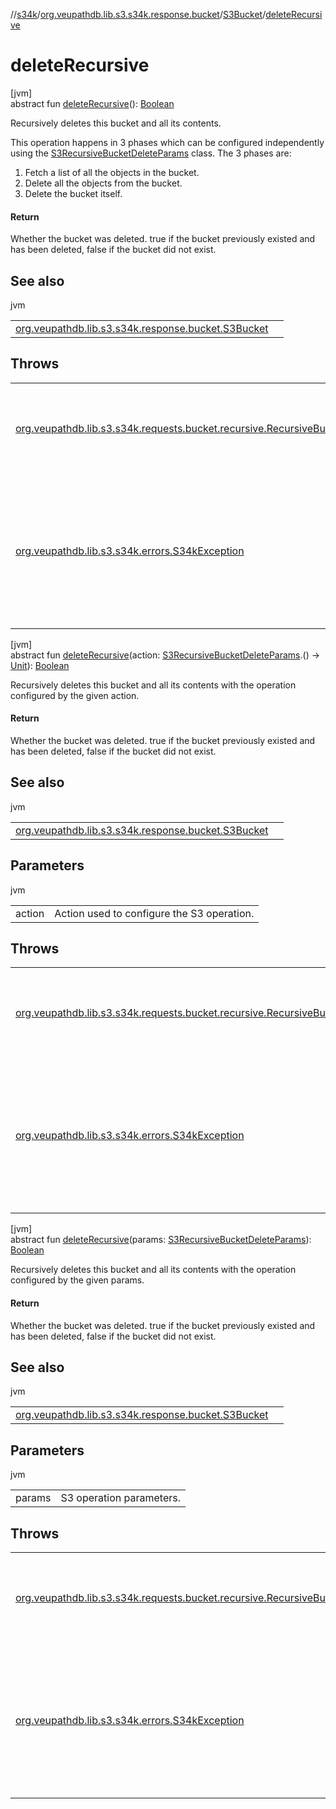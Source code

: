 //[s34k](../../../index.md)/[org.veupathdb.lib.s3.s34k.response.bucket](../index.md)/[S3Bucket](index.md)/[deleteRecursive](delete-recursive.md)

# deleteRecursive

[jvm]\
abstract fun [deleteRecursive](delete-recursive.md)(): [Boolean](https://kotlinlang.org/api/latest/jvm/stdlib/kotlin/-boolean/index.html)

Recursively deletes this bucket and all its contents.

This operation happens in 3 phases which can be configured independently using the [S3RecursiveBucketDeleteParams](../../org.veupathdb.lib.s3.s34k.requests.bucket.recursive/-s3-recursive-bucket-delete-params/index.md) class. The 3 phases are:

1. 
   Fetch a list of all the objects in the bucket.
2. 
   Delete all the objects from the bucket.
3. 
   Delete the bucket itself.

#### Return

Whether the bucket was deleted.  true if the bucket previously existed and has been deleted, false if the bucket did not exist.

## See also

jvm

| | |
|---|---|
| [org.veupathdb.lib.s3.s34k.response.bucket.S3Bucket](delete.md) |  |

## Throws

| | |
|---|---|
| [org.veupathdb.lib.s3.s34k.requests.bucket.recursive.RecursiveBucketDeleteError](../../org.veupathdb.lib.s3.s34k.requests.bucket.recursive/-recursive-bucket-delete-error/index.md) | If an error occurs while attempting to delete the bucket, or it's contained objects. |
| [org.veupathdb.lib.s3.s34k.errors.S34kException](../../org.veupathdb.lib.s3.s34k.errors/-s34k-exception/index.md) | If an implementation specific exception is thrown. The implementation specific exception will be set to the thrown exception's 'cause' value. |

[jvm]\
abstract fun [deleteRecursive](delete-recursive.md)(action: [S3RecursiveBucketDeleteParams](../../org.veupathdb.lib.s3.s34k.requests.bucket.recursive/-s3-recursive-bucket-delete-params/index.md).() -&gt; [Unit](https://kotlinlang.org/api/latest/jvm/stdlib/kotlin/-unit/index.html)): [Boolean](https://kotlinlang.org/api/latest/jvm/stdlib/kotlin/-boolean/index.html)

Recursively deletes this bucket and all its contents with the operation configured by the given action.

#### Return

Whether the bucket was deleted.  true if the bucket previously existed and has been deleted, false if the bucket did not exist.

## See also

jvm

| | |
|---|---|
| [org.veupathdb.lib.s3.s34k.response.bucket.S3Bucket](delete.md) |  |

## Parameters

jvm

| | |
|---|---|
| action | Action used to configure the S3 operation. |

## Throws

| | |
|---|---|
| [org.veupathdb.lib.s3.s34k.requests.bucket.recursive.RecursiveBucketDeleteError](../../org.veupathdb.lib.s3.s34k.requests.bucket.recursive/-recursive-bucket-delete-error/index.md) | If an error occurs while attempting to delete the bucket, or it's contained objects. |
| [org.veupathdb.lib.s3.s34k.errors.S34kException](../../org.veupathdb.lib.s3.s34k.errors/-s34k-exception/index.md) | If an implementation specific exception is thrown. The implementation specific exception will be set to the thrown exception's 'cause' value. |

[jvm]\
abstract fun [deleteRecursive](delete-recursive.md)(params: [S3RecursiveBucketDeleteParams](../../org.veupathdb.lib.s3.s34k.requests.bucket.recursive/-s3-recursive-bucket-delete-params/index.md)): [Boolean](https://kotlinlang.org/api/latest/jvm/stdlib/kotlin/-boolean/index.html)

Recursively deletes this bucket and all its contents with the operation configured by the given params.

#### Return

Whether the bucket was deleted.  true if the bucket previously existed and has been deleted, false if the bucket did not exist.

## See also

jvm

| | |
|---|---|
| [org.veupathdb.lib.s3.s34k.response.bucket.S3Bucket](delete.md) |  |

## Parameters

jvm

| | |
|---|---|
| params | S3 operation parameters. |

## Throws

| | |
|---|---|
| [org.veupathdb.lib.s3.s34k.requests.bucket.recursive.RecursiveBucketDeleteError](../../org.veupathdb.lib.s3.s34k.requests.bucket.recursive/-recursive-bucket-delete-error/index.md) | If an error occurs while attempting to delete the bucket, or it's contained objects. |
| [org.veupathdb.lib.s3.s34k.errors.S34kException](../../org.veupathdb.lib.s3.s34k.errors/-s34k-exception/index.md) | If an implementation specific exception is thrown. The implementation specific exception will be set to the thrown exception's 'cause' value. |
